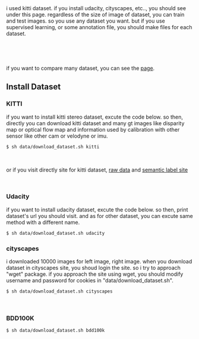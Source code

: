 
&nbsp;

i used kitti dataset. if you install udacity, cityscapes, etc.., you should see under this page. regardless of the size of image of dataset, you can train and test images. so you use any dataset you want. but if you use supervised learning, or some annotation file, you should make files for each dataset.

&nbsp;

&nbsp;

if you want to compare many dataset, you can see the [page](compare_dataset.md).

## Install Dataset

### KITTI

if you want to install kitti stereo dataset, excute the code below. so then, directly you can download kitti dataset and many gt images like disparity map or optical flow map and information used by calibration with other sensor like other cam or velodyne or imu.

```bash
$ sh data/download_dataset.sh kitti
```

&nbsp;

or if you visit directly site for kitti dataset, [raw data](https://www.cvlibs.net/datasets/kitti/raw_data.php) and [semantic label site](https://www.cvlibs.net/datasets/kitti/eval_instance_seg.php?benchmark=instanceSeg2015)

&nbsp;

### Udacity

if you want to install udacity dataset, excute the code below. so then, print dataset's url you should visit. and as for other dataset, you can excute same method with a different name.

```bash
$ sh data/download_dataset.sh udacity
```


### cityscapes

i downloaded 10000 images for left image, right image. when you download dataset in cityscapes site, you shoud login the site. so i try to approach "wget" package. if you approach the site using wget, you should modify username and password for cookies in "data/download_dataset.sh".

```bash
$ sh data/download_dataset.sh cityscapes
```

&nbsp;

### BDD100K

```bash
$ sh data/download_dataset.sh bdd100k
```

